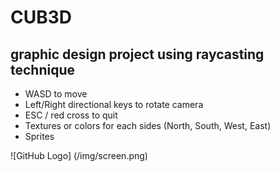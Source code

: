 # CUB3D
## graphic design project using raycasting technique

* WASD to move
* Left/Right directional keys to rotate camera
* ESC / red cross to quit
* Textures or colors for each sides (North, South, West, East)
* Sprites

![GitHub Logo] (/img/screen.png)